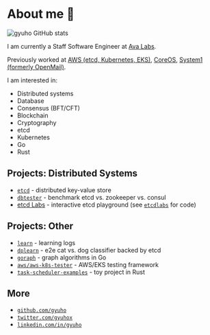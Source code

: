# About me 👋

![gyuho GitHub stats](https://github-readme-stats.vercel.app/api?username=gyuho&show_icons=true)

I am currently a Staff Software Engineer at [Ava Labs](https://www.avalabs.org/).

Previously worked at [AWS (etcd, Kubernetes, EKS)](https://aws.amazon.com/blogs/opensource/etcd-gets-ready-to-graduate/), [CoreOS](https://web.archive.org/web/20210203225926/https://coreos.com/blog/performance-of-etcd.html), [System1 (formerly OpenMail)](http://system1.com/about).

I am interested in:

- Distributed systems
- Database
- Consensus (BFT/CFT)
- Blockchain
- Cryptography
- etcd
- Kubernetes
- Go
- Rust

## Projects: Distributed Systems

- [`etcd`](https://github.com/etcd-io/etcd/graphs/contributors) - distributed key-value store
- [`dbtester`](https://github.com/etcd-io/dbtester) - benchmark etcd vs. zookeeper vs. consul
- [etcd Labs](http://play.etcd.io) - interactive etcd playground (see [`etcdlabs`](https://github.com/etcd-io/etcdlabs) for code)

## Projects: Other

- [`learn`](https://github.com/gyuho/learn) - learning logs
- [`dplearn`](https://github.com/gyuho/dplearn) - e2e cat vs. dog classifier backed by etcd 
- [`goraph`](https://github.com/gyuho/goraph) - graph algorithms in Go
- [`aws/aws-k8s-tester`](https://github.com/aws/aws-k8s-tester) - AWS/EKS testing framework
- [`task-scheduler-examples`](https://github.com/gyuho/task-scheduler-examples) - toy project in Rust

## More

- <a href="https://github.com/gyuho" target="_blank">`github.com/gyuho`</a>
- <a href="https://twitter.com/gyuhox" target="_blank">`twitter.com/gyuhox`</a>
- <a href="https://www.linkedin.com/in/gyuho/" target="_blank">`linkedin.com/in/gyuho`</a>
